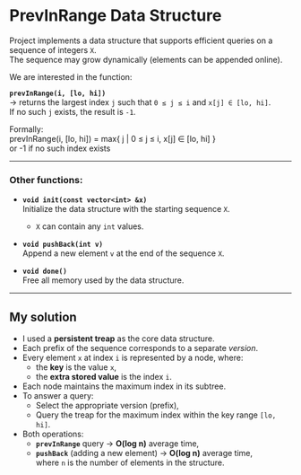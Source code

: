 # PrevInRange Data Structure

Project implements a data structure that supports efficient queries on a sequence of integers `X`.  
The sequence may grow dynamically (elements can be appended online).  

We are interested in the function:

**`prevInRange(i, [lo, hi])`**  
→ returns the largest index `j` such that `0 ≤ j ≤ i` and `x[j] ∈ [lo, hi]`.  
If no such `j` exists, the result is `-1`.

Formally:  
prevInRange(i, [lo, hi]) = max{ j | 0 ≤ j ≤ i, x[j] ∈ [lo, hi] }  
                           or -1 if no such index exists

---

### Other functions:

- **`void init(const vector<int> &x)`**  
  Initialize the data structure with the starting sequence `X`.  
  - `X` can contain any `int` values.

- **`void pushBack(int v)`**  
  Append a new element `v` at the end of the sequence `X`.

- **`void done()`**  
  Free all memory used by the data structure.

---

## My solution
- I used a **persistent treap** as the core data structure.  
- Each prefix of the sequence corresponds to a separate *version*.  
- Every element `x` at index `i` is represented by a node, where:
  - the **key** is the value `x`,  
  - the **extra stored value** is the index `i`.  
- Each node maintains the maximum index in its subtree.  
- To answer a query:
  - Select the appropriate version (prefix),  
  - Query the treap for the maximum index within the key range `[lo, hi]`.  
- Both operations:
  - **`prevInRange`** query → **O(log n)** average time,  
  - **`pushBack`** (adding a new element) → **O(log n)** average time,  
  where `n` is the number of elements in the structure.
  